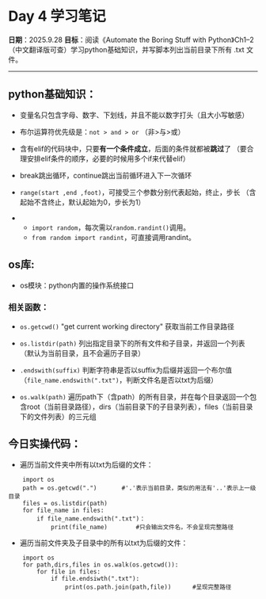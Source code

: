# Day 4 学习笔记

**日期**：2025.9.28
**目标**：阅读《Automate the Boring Stuff with Python》Ch1–2（中文翻译版可查）学习python基础知识，并写脚本列出当前目录下所有 .txt 文件。

---

## python基础知识：
- 变量名只包含字母、数字、下划线，并且不能以数字打头（且大小写敏感）

- 布尔运算符优先级是：`not > and > or` （非>与>或）

- 含有elif的代码块中，只要**有一个条件成立**，后面的条件就都被**跳过**了 （要合理安排elif条件的顺序，必要的时候用多个if来代替elif）

- break跳出循环，continue跳出当前循环进入下一次循环

- `range(start ,end ,foot)`，可接受三个参数分别代表起始，终止，步长 （含起始不含终止，默认起始为0，步长为1）

-   
	- `import random`，每次需以`random.randint()`调用。  
	- `from random import randint`，可直接调用randint。

## os库:
- os模块：python内置的操作系统接口

### 相关函数：

- `os.getcwd()`  	"get current working directory"  	获取当前工作目录路径

- `os.listdir(path)`  	列出指定目录下的所有文件和子目录，并返回一个列表 （默认为当前目录，且不会遍历子目录）

- `.endswith(suffix)`  	判断字符串是否以suffix为后缀并返回一个布尔值（`file_name.endswith(".txt")`，判断文件名是否以txt为后缀）

- `os.walk(path)`  	遍历path下（含path）的所有目录，并在每个目录返回一个包含root（当前目录路径），dirs（当前目录下的子目录列表），files（当前目录下的文件列表）的三元组

## 今日实操代码：
- 遍历当前文件夹中所有以txt为后缀的文件：
```
	import os
	path = os.getcwd(".")		#'.'表示当前目录，类似的用法有'..'表示上一级目录
	files = os.listdir(path)		
	for file_name in files:
		if file_name.endswith(".txt")：
			print(file_name)		#只会输出文件名，不会呈现完整路径
```
- 遍历当前文件夹及子目录中的所有以txt为后缀的文件：
```
	import os
	for path,dirs,files in os.walk(os.getcwd()):
		for file in files:
			if file.endsiwth(".txt"):
				print(os.path.join(path,file))		#呈现完整路径

```

